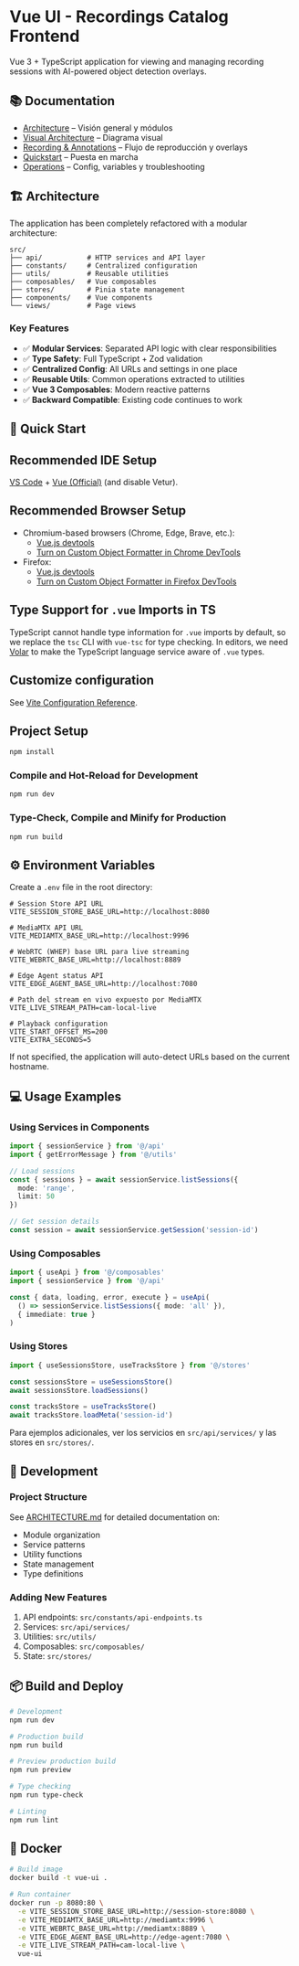 # Vue UI - Recordings Catalog Frontend

Vue 3 + TypeScript application for viewing and managing recording sessions with AI-powered object detection overlays.

## 📚 Documentation

- [Architecture](docs/ARCHITECTURE.md) – Visión general y módulos
- [Visual Architecture](docs/VISUAL_ARCHITECTURE.md) – Diagrama visual
- [Recording & Annotations](docs/recording-and-annotations.md) – Flujo de reproducción y overlays
- [Quickstart](docs/QUICKSTART.md) – Puesta en marcha
- [Operations](docs/OPERATIONS.md) – Config, variables y troubleshooting

## 🏗️ Architecture

The application has been completely refactored with a modular architecture:

```
src/
├── api/           # HTTP services and API layer
├── constants/     # Centralized configuration
├── utils/         # Reusable utilities
├── composables/   # Vue composables
├── stores/        # Pinia state management
├── components/    # Vue components
└── views/         # Page views
```

### Key Features

- ✅ **Modular Services**: Separated API logic with clear responsibilities
- ✅ **Type Safety**: Full TypeScript + Zod validation
- ✅ **Centralized Config**: All URLs and settings in one place
- ✅ **Reusable Utils**: Common operations extracted to utilities
- ✅ **Vue 3 Composables**: Modern reactive patterns
- ✅ **Backward Compatible**: Existing code continues to work

## 🚀 Quick Start

## Recommended IDE Setup

[VS Code](https://code.visualstudio.com/) + [Vue (Official)](https://marketplace.visualstudio.com/items?itemName=Vue.volar) (and disable Vetur).

## Recommended Browser Setup

- Chromium-based browsers (Chrome, Edge, Brave, etc.):
  - [Vue.js devtools](https://chromewebstore.google.com/detail/vuejs-devtools/nhdogjmejiglipccpnnnanhbledajbpd) 
  - [Turn on Custom Object Formatter in Chrome DevTools](http://bit.ly/object-formatters)
- Firefox:
  - [Vue.js devtools](https://addons.mozilla.org/en-US/firefox/addon/vue-js-devtools/)
  - [Turn on Custom Object Formatter in Firefox DevTools](https://fxdx.dev/firefox-devtools-custom-object-formatters/)

## Type Support for `.vue` Imports in TS

TypeScript cannot handle type information for `.vue` imports by default, so we replace the `tsc` CLI with `vue-tsc` for type checking. In editors, we need [Volar](https://marketplace.visualstudio.com/items?itemName=Vue.volar) to make the TypeScript language service aware of `.vue` types.

## Customize configuration

See [Vite Configuration Reference](https://vite.dev/config/).

## Project Setup

```sh
npm install
```

### Compile and Hot-Reload for Development

```sh
npm run dev
```

### Type-Check, Compile and Minify for Production

```sh
npm run build
```

## ⚙️ Environment Variables

Create a `.env` file in the root directory:

```env
# Session Store API URL
VITE_SESSION_STORE_BASE_URL=http://localhost:8080

# MediaMTX API URL  
VITE_MEDIAMTX_BASE_URL=http://localhost:9996

# WebRTC (WHEP) base URL para live streaming
VITE_WEBRTC_BASE_URL=http://localhost:8889

# Edge Agent status API
VITE_EDGE_AGENT_BASE_URL=http://localhost:7080

# Path del stream en vivo expuesto por MediaMTX
VITE_LIVE_STREAM_PATH=cam-local-live

# Playback configuration
VITE_START_OFFSET_MS=200
VITE_EXTRA_SECONDS=5
```

If not specified, the application will auto-detect URLs based on the current hostname.

## 💻 Usage Examples

### Using Services in Components

```typescript
import { sessionService } from '@/api'
import { getErrorMessage } from '@/utils'

// Load sessions
const { sessions } = await sessionService.listSessions({
  mode: 'range',
  limit: 50
})

// Get session details
const session = await sessionService.getSession('session-id')
```

### Using Composables

```typescript
import { useApi } from '@/composables'
import { sessionService } from '@/api'

const { data, loading, error, execute } = useApi(
  () => sessionService.listSessions({ mode: 'all' }),
  { immediate: true }
)
```

### Using Stores

```typescript
import { useSessionsStore, useTracksStore } from '@/stores'

const sessionsStore = useSessionsStore()
await sessionsStore.loadSessions()

const tracksStore = useTracksStore()
await tracksStore.loadMeta('session-id')
```

Para ejemplos adicionales, ver los servicios en `src/api/services/` y las stores en `src/stores/`.

## 🔧 Development

### Project Structure

See [ARCHITECTURE.md](./ARCHITECTURE.md) for detailed documentation on:

- Module organization
- Service patterns
- Utility functions
- State management
- Type definitions

### Adding New Features

1. API endpoints: `src/constants/api-endpoints.ts`
2. Services: `src/api/services/`
3. Utilities: `src/utils/`
4. Composables: `src/composables/`
5. State: `src/stores/`

## 📦 Build and Deploy

```sh
# Development
npm run dev

# Production build
npm run build

# Preview production build
npm run preview

# Type checking
npm run type-check

# Linting
npm run lint
```

## 🐳 Docker

```sh
# Build image
docker build -t vue-ui .

# Run container
docker run -p 8080:80 \
  -e VITE_SESSION_STORE_BASE_URL=http://session-store:8080 \
  -e VITE_MEDIAMTX_BASE_URL=http://mediamtx:9996 \
  -e VITE_WEBRTC_BASE_URL=http://mediamtx:8889 \
  -e VITE_EDGE_AGENT_BASE_URL=http://edge-agent:7080 \
  -e VITE_LIVE_STREAM_PATH=cam-local-live \
  vue-ui
```
